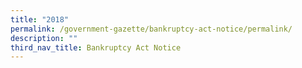 ```yaml
---
title: "2018"
permalink: /government-gazette/bankruptcy-act-notice/permalink/
description: ""
third_nav_title: Bankruptcy Act Notice
---
```

